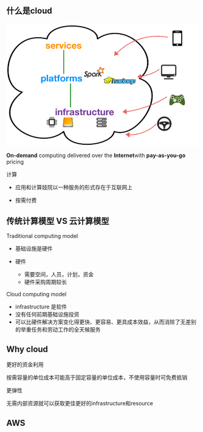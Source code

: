 ## 什么是cloud

![image-20240411164732186](assets\image-20240411164732186.png)

**On-demand** computing delivered over the **Internet**with **pay-as-you-go** pricing

计算

- 应用和计算妓院以一种服务的形式存在于互联网上

- 按需付费

## 传统计算模型 VS 云计算模型

Traditional computing model

- 基础设施是硬件

- 硬件
  -  需要空间，人员，计划，资金
  - 硬件采购周期较长

Cloud computing model

- infrastructure 是软件
- 没有任何前期基础设施投资
- 可以比硬件解决方案变化得更快、更容易、更具成本效益，从而消除了无差别的举重任务和劳动工作的全天候服务

## Why cloud

更好的资金利用

按需容量的单位成本可能高于固定容量的单位成本，不使用容量时可免费抵销

更弹性

无需内部资源就可以获取更佳更好的infrastructure和resource

## AWS